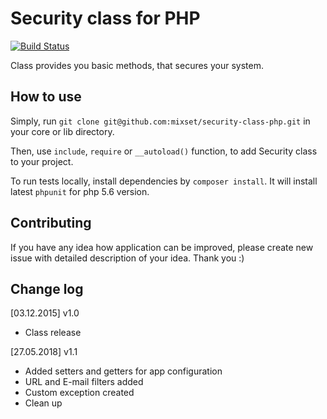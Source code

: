 # Security class for PHP

[![Build Status](https://travis-ci.org/mixset/security-class-php.png)](https://travis-ci.org/mixset/security-class-php)

Class provides you basic methods, that secures your system.  

## How to use

Simply, run `git clone git@github.com:mixset/security-class-php.git` in your core or lib directory.

Then, use `include`, `require` or `__autoload()` function, to add Security class to your project. 


To run tests locally, install dependencies by `composer install`.
It will install latest `phpunit` for php 5.6 version.

##  Contributing

If you have any idea how application can be improved, please create new issue with detailed description of your idea. Thank you :)

## Change log
[03.12.2015] v1.0
* Class release

[27.05.2018] v1.1
* Added setters and getters for app configuration
* URL and E-mail filters added 
* Custom exception created
* Clean up